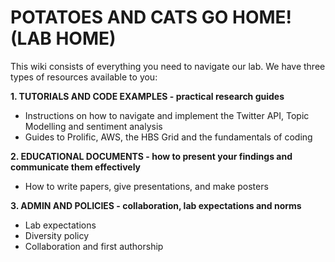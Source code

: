 # POTATOES AND CATS GO HOME! (LAB HOME)

This wiki consists of everything you need to navigate our lab. We have three types of resources available to you:

**1. TUTORIALS AND CODE EXAMPLES - practical research guides**
  - Instructions on how to navigate and implement the Twitter API, Topic Modelling and sentiment analysis
  - Guides to Prolific, AWS, the HBS Grid and the fundamentals of coding

**2. EDUCATIONAL DOCUMENTS - how to present your findings and communicate them effectively**
  - How to write papers, give presentations, and make posters

**3. ADMIN AND POLICIES - collaboration, lab expectations and norms**
  - Lab expectations
  - Diversity policy
  - Collaboration and first authorship
  
  


